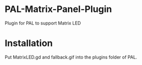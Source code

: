 # PAL-Matrix-Panel-Plugin
 Plugin for PAL to support Matrix LED

# Installation

Put MatrixLED.gd and fallback.gif into the plugins folder of PAL.
